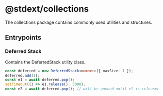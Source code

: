 # @stdext/collections

The collections package contains commonly used utilities and structures.

## Entrypoints

### Deferred Stack

Contains the DeferredStack utility class.

```ts
const deferred = new DeferredStack<number>({ maxSize: 1 });
deferred.add(1);
const e1 = await deferred.pop();
setTimeout(() => e1.release(), 5000);
const e2 = await deferred.pop(); // will be queued until e1 is released
```

